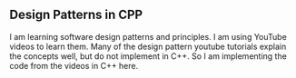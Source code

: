## Design Patterns in CPP
I am learning software design patterns and principles. I am using YouTube videos to learn them. Many of the design pattern youtube tutorials explain the concepts well, but do not implement in C++. So I am implementing the code from the videos in C++ here.

